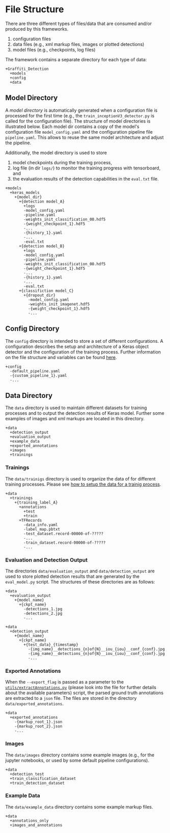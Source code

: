 # File Structure

There are three different types of files/data that are consumed and/or produced by this frameworks.
1. configuration files
2. data files (e.g., xml markup files, images or plotted detections)
3. model files (e.g., checkpoints, log files)

The framework contains a separate directory for each type of data:
```
+Graffiti_Detection
  +models
  +config
  +data
```

## Model Directory
A *model directory* is automatically generated when a configuration file is processed for the first time (e.g., the `train_inceptionV3_detector.py` is called for the configuration file). The structure of model directories is illustrated below. Each model dir contains a copy of the model's configuration file `model_config.yaml` and the configuration pipeline file `pipeline.yaml`. This allows to reuse the same model architecture and adjust the pipeline.

Additionally, the model directory is used to store
1. model checkpoints during the training process,
2. log file (in dir `logs/`) to monitor the training progress with tensorboard, and
3. the evaluation results of the detection capabilities in the `eval.txt` file.

```
+models
  +keras_models
    +{model_dir}
      +{detection model_A}
        +logs
        -model_config.yaml
        -pipeline.yaml
        -weights_init_classification_00.hdf5
        -{weight_checkpoint_1}.hdf5
        -...
        -{history_1}.yaml
        -...
        -eval.txt
      +{detection model_B}
        +logs
        -model_config.yaml
        -pipeline.yaml
        -weights_init_classification_00.hdf5
        -{weight_checkpoint_1}.hdf5
        -...
        -{history_1}.yaml
        -...
        -eval.txt
      +{classifiction model_C}
        +{dropout_dir}
          -model_config.yaml
          -weights_init_imagenet.hdf5
          -{weight_checkpoint_1}.hdf5
          -...
```

## Config Directory
The `config` directory is intended to store a set of different configurations. A configuration describes the setup and architecture of a Keras object detector and the configuration of the training process. Further information on the file structure and variables can be found <a href='doc/configuration.md'>here</a>.

```
+config
  -default_pipeline.yaml
  -{custom_pipeline_1}.yaml
  -...
```

## Data Directory
The `data` directory is used to maintain different datasets for training processes and to output the detection results of Keras model. Further some examples of images and xml markups are located in this directory.
```
+data
  +detection_output
  +evaluation_output
  +example_data
  +exported_annotations
  +images
  +trainings
```

### Trainings
The `data/trainigs` directory is used to organize the data of for different training processes. Please see <a href='doc/preparing_inputs.md'>how to setup the data for a trainig process</a>.
```
+data
  +trainings
    +{training_label_A}
      +annotations
        +test
        +train
      +TFRecords
        -data_info.yaml
        -label_map.pbtxt
        -test_dataset.record-00000-of-?????
        -...
        -train_dataset.record-00000-of-?????
        -...
```

### Evaluation and Detection Output
The directories `data/evaluation_output` and `data/detection_output` are used to store plotted detection results that are generated by the `eval_model.py` script. The structures of these directories are as follows:
```
+data
  +evaluation_output
    +{model_name}
      +{ckpt_name}
        -detections_1.jpg
        -detections_2.jpg
        -...
```
```
+data
  +detection_output
    +{model_name}
      +{ckpt_name}
        +{test_data}_{timestamp}
          -{img_name}__detections_{n}of{N}__iou_{iou}__conf_{conf}.jpg
          -{img_name}__detections_{n}of{N}__iou_{iou}__conf_{conf}.jpg
          -...
```

### Exported Annotations
When the `--export_flag` is passed as a parameter to the <a href='utils/extractAnnotations.py'>`utils/extractAnnotations.py`</a> (please look into the file for further details about the available parameters) script, the parsed ground truth annotations are extracted to a `json` file. The files are stored in the directory `data/exported_annotations`.

```
+data
  +exported_annotations
    -{markup_root_1}.json
    -{markup_root_2}.json
    -...
```

### Images
The `data/images` directory contains some example images (e.g., for the jupyter notebooks, or used by some default pipeline configurations).

```
+data
  +detection_test
  +train_classification_dataset
  +train_detection_dataset
```

### Example Data
The `data/example_data` directory contains some example markup files.

```
+data
  +annotations_only
  +images_and_annotations
```
